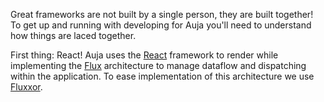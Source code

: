 <p class="leading">
Great frameworks are not built by a single person, they are built together! To get up and running with developing for Auja you'll need to understand
how things are laced together.
</p>

First thing: React! Auja uses the [React](http://facebook.github.io/react/) framework to render while implementing the [Flux](http://facebook.github.io/react/docs/flux-overview.html) architecture to manage dataflow and dispatching within the application. To ease implementation of this architecture we use [Fluxxor](http://fluxxor.com/).
